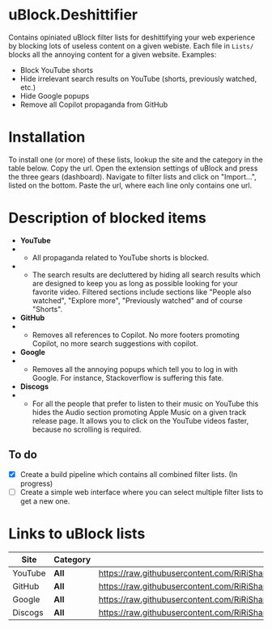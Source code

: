 # uBlock.Deshittifier

Contains opiniated uBlock filter lists for deshittifying your web experience by blocking lots of useless content on a
given webiste.
Each file in `Lists/` blocks all the annoying content for a given website.
Examples:

- Block YouTube shorts
- Hide irrelevant search results on YouTube (shorts, previously watched, etc.)
- Hide Google popups
- Remove all Copilot propaganda from GitHub

# Installation

To install one (or more) of these lists, lookup the site and the category in the table below.
Copy the url.
Open the extension settings of uBlock and press the three gears (dashboard).
Navigate to filter lists and click on "Import...", listed on the bottom.
Paste the url, where each line only contains one url.

# Description of blocked items

- **YouTube**
-
    - All propaganda related to YouTube shorts is blocked.
-
    - The search results are decluttered by hiding all search results which are designed to keep you as long as possible
      looking for your favorite video.
      Filtered sections include sections like "People also watched", "Explore more", "Previously watched" and of
      course "Shorts".
- **GitHub**
-
    - Removes all references to Copilot. No more footers promoting Copilot, no more search suggestions with copilot.
- **Google**
-
    - Removes all the annoying popups which tell you to log in with Google. For instance, Stackoverflow is suffering
      this fate.
- **Discogs**
-
    - For all the people that prefer to listen to their music on YouTube this hides the Audio section promoting Apple
      Music on a given track release page.
      It allows you to click on the YouTube videos faster, because no scrolling is required.

## To do

- [x] Create a build pipeline which contains all combined filter lists. (In progress)
- [ ] Create a simple web interface where you can select multiple filter lists to get a new one.

# Links to uBlock lists

| Site    | Category | Url                                                                                               |
|---------|----------|---------------------------------------------------------------------------------------------------|
| YouTube | **All**  | https://raw.githubusercontent.com/RiRiSharp/uBlock.Deshittifier/refs/heads/main/Lists/youtube.txt |
| GitHub  | **All**  | https://raw.githubusercontent.com/RiRiSharp/uBlock.Deshittifier/refs/heads/main/Lists/github.txt  |
| Google  | **All**  | https://raw.githubusercontent.com/RiRiSharp/uBlock.Deshittifier/refs/heads/main/Lists/google.txt  |
| Discogs | **All**  | https://raw.githubusercontent.com/RiRiSharp/uBlock.Deshittifier/refs/heads/main/Lists/discogs.txt |